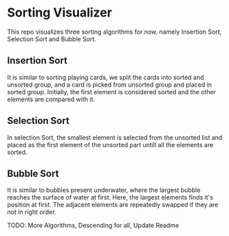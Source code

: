 # Sorting Visualizer

This repo visualizes three sorting algorithms for now, namely Insertion Sort, Selection Sort and Bubble Sort.

## Insertion Sort
It is similar to sorting playing cards, we split the cards into sorted and unsorted group, and a card is picked from unsorted group and placed in sorted group. Initially, the first element is considered sorted and the other elements are compared with it.


## Selection Sort
In selection Sort, the smallest element is selected from the unsorted list and placed as the first element of the unsorted part untill all the elements are sorted.

## Bubble Sort
It is similar to bubbles present underwater, where the largest bubble reaches the surface of water at first. Here, the largest elements finds it's position at first. The adjacent elements are repeatedly swapped if they are not in right order.

 

TODO: More Algorithms, Descending for all, Update Readme

